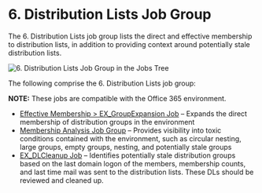 # 6. Distribution Lists Job Group

The 6. Distribution Lists job group lists the direct and effective membership to distribution lists,
in addition to providing context around potentially stale distribution lists.

![6. Distribution Lists Job Group in the Jobs Tree](/img/product_docs/accessanalyzer/12.0/solutions/exchange/distributionlists/jobstree.webp)

The following comprise the 6. Distribution Lists job group:

**NOTE:** These jobs are compatible with the Office 365 environment.

- [Effective Membership > EX_GroupExpansion Job](/docs/accessanalyzer/12.0/solutions/exchange/distributionlists/ex_groupexpansion.md) – Expands the direct
  membership of distribution groups in the environment
- [Membership Analysis Job Group](/docs/accessanalyzer/12.0/solutions/exchange/distributionlists/membershipanalysis/overview.md) – Provides visibility into toxic
  conditions contained with the environment, such as circular nesting, large groups, empty groups,
  nesting, and potentially stale groups
- [EX_DLCleanup Job](/docs/accessanalyzer/12.0/solutions/exchange/distributionlists/ex_dlcleanup.md) – Identifies potentially stale distribution groups based on
  the last domain logon of the members, membership counts, and last time mail was sent to the
  distribution lists. These DLs should be reviewed and cleaned up.
